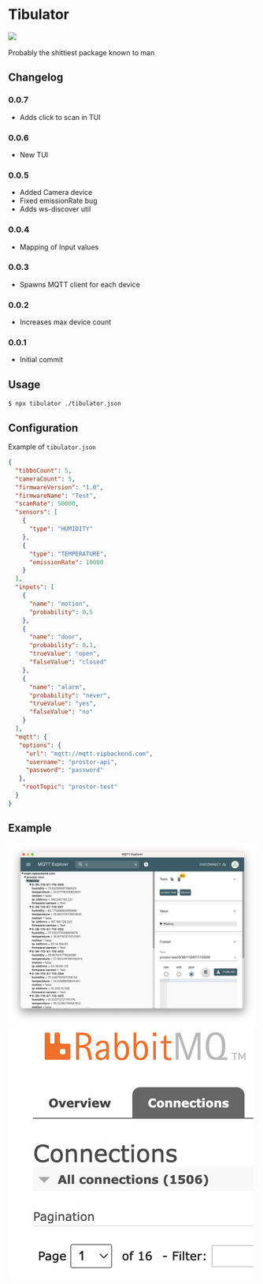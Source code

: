 # Tibulator
[![](https://img.shields.io/badge/tibulator-npm-red)](https://www.npmjs.com/package/tibulator)

Probably the shittiest package known to man


## Changelog
### 0.0.7
* Adds click to scan in TUI

### 0.0.6
* New TUI

### 0.0.5
* Added Camera device
* Fixed emissionRate bug
* Adds ws-discover util

### 0.0.4
* Mapping of Input values

### 0.0.3
* Spawns MQTT client for each device

### 0.0.2
* Increases max device count

### 0.0.1
* Initial commit

## Usage
```shell
$ npx tibulator ./tibulator.json
```

## Configuration

Example of `tibulator.json`
```json
{
  "tibboCount": 5,
  "cameraCount": 5,
  "firmwareVersion": "1.0",
  "firmwareName": "Test",
  "scanRate": 50000,
  "sensors": [
    {
      "type": "HUMIDITY"
    },
    {
      "type": "TEMPERATURE",
      "emissionRate": 10000
    }
  ],
  "inputs": [
    {
      "name": "motion",
      "probability": 0.5
    },
    {
      "name": "door",
      "probability": 0.1,
      "trueValue": "open",
      "falseValue": "closed"
    },
    {
      "name": "alarm",
      "probability": "never",
      "trueValue": "yes",
      "falseValue": "no"
    }
  ],
  "mqtt": {
   "options": {
     "url": "mqtt://mqtt.vipbackend.com",
     "username": "prostor-api",
     "password": "password"
   },
    "rootTopic": "prostor-test"
  }
}
```

## Example
![Output](img/output.png)
![RabbitMQ](img/rabbitmq.png)
